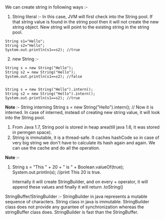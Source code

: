 We can create string in following ways :-
1. String literal :- In this case, JVM will first check into the String pool. If that string value
is found in the string pool then it will not create the new string object. New string will point to
the existing string in the string pool.

```
String s1="Hello";
String s2="Hello";
System.out.println(s1==s2); //true
```


2. new String :- 
```
String s = new String("Hello");
String s2 = new String("Hello");
System.out.println(s1==s2); //false


String s = new String("Hello").intern();
String s2 = new String("Hello").intern();
System.out.println(s1==s2); //true

```

**Note** :- String interning
String s = new String("Hello").intern(); // Now it is interned. In case of interned, instead of creating new string value, it will look into the String pool.
1. From Java 1.7, String pool is stored in heap area(till java 1.6, it was stored in permgen space). 
2. String is immutable, it is a thread-safe. It caches hashCode so in case of very big string we don't have to calculate its hash again and again. We can use the cache and do all
the operation.


**Note** :- 
1. String s = "This " + 20 + " is " + Boolean.valueOf(true);
   System.out.println(s); //print This 20 is true.
   
   Internally it will create StringBuilder, and on every + operator, it will append these values and finally it will return .toString()
   

StringBuffer/StringBuilder :- StringBuilder in java represents a mutable sequence of characters. String class in java is immutable. StringBuilder class does not provide any
gurantee of synchronization whereas the stringBuffer class does. StringBuilder is fast than the StringBuffer. 
